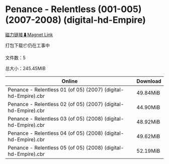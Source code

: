 # Penance - Relentless (001-005) (2007-2008) (digital-hd-Empire)

[磁力链接⬇Magnet Link](magnet:?xt=urn:btih:100c7c22ab8f96c54d7b488b844f6371988c462b&dn=Penance%20-%20Relentless%20%28001-005%29%20%282007-2008%29%20%28digital-hd-Empire%29)

打包下载📦仍在工事中

文件数：5

总大小：245.45MiB

Online | Download
--- | ---
Penance - Relentless 01 (of 05) (2007) (digital-hd-Empire).cbr | 49.84MiB
Penance - Relentless 02 (of 05) (2007) (digital-hd-Empire).cbr | 44.90MiB
Penance - Relentless 03 (of 05) (2008) (digital-hd-Empire).cbr | 48.92MiB
Penance - Relentless 04 (of 05) (2008) (digital-hd-Empire).cbr | 49.62MiB
Penance - Relentless 05 (of 05) (2008) (digital-hd-Empire).cbr | 52.19MiB